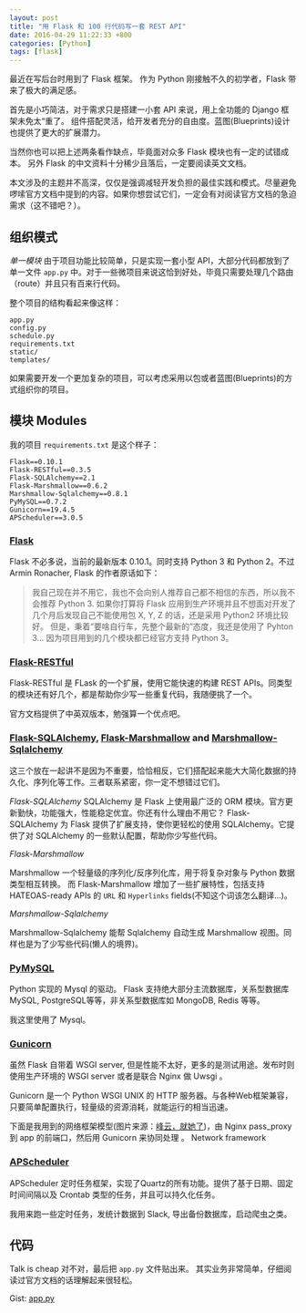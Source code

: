 ```yaml
---
layout: post
title: "用 Flask 和 100 行代码写一套 REST API"
date: 2016-04-29 11:22:33 +800
categories: [Python]
tags: [flask]
---
```


最近在写后台时用到了 Flask 框架。
作为 Python 刚接触不久的初学者，Flask 带来了极大的满足感。

首先是小巧简洁，对于需求只是搭建一小套 API 来说，用上全功能的 Django 框架未免太“重了。
组件搭配灵活，给开发者充分的自由度。蓝图(Blueprints)设计也提供了更大的扩展潜力。

当然你也可以把上述两条看作缺点，毕竟面对众多 Flask 模块也有一定的试错成本。
另外 Flask 的中文资料十分稀少且落后，一定要阅读英文文档。

本文涉及的主题并不高深，仅仅是强调减轻开发负担的最佳实践和模式。尽量避免啰嗦官方文档中提到的内容。如果你想尝试它们，一定会有对阅读官方文档的急迫需求（这不错吧？）。

<!--description-->

## 组织模式
*单一模块*
由于项目功能比较简单，只是实现一套小型 API，大部分代码都放到了单一文件 `app.py` 中。对于一些微项目来说这恰到好处，毕竟只需要处理几个路由（route）并且只有百来行代码。

整个项目的结构看起来像这样：

```
app.py
config.py
schedule.py
requirements.txt
static/
templates/
```

如果需要开发一个更加复杂的项目，可以考虑采用以包或者蓝图(Blueprints)的方式组织你的项目。

## 模块 Modules
我的项目 `requirements.txt` 是这个样子：

```
Flask==0.10.1
Flask-RESTful==0.3.5
Flask-SQLAlchemy==2.1
Flask-Marshmallow==0.6.2
Marshmallow-Sqlalchemy==0.8.1
PyMySQL==0.7.2
Gunicorn==19.4.5
APScheduler==3.0.5
```

### [Flask](http://flask.pocoo.org/)
Flask 不必多说，当前的最新版本 0.10.1。同时支持 Python 3 和 Python 2。不过 Armin Ronacher, Flask 的作者原话如下：

> 我自己现在并不用它，我也不会向别人推荐自己都不相信的东西，所以我不会推荐 Python 3.
如果你打算将 Flask 应用到生产环境并且不想面对开发了几个月后发现自己不能使用包 X, Y, Z 的话，还是采用 Python2 环境比较好。
但是，秉着“要啥自行车，先整个最新的”态度，我还是使用了 Pyhton 3...  因为项目用到的几个模块都已经官方支持 Python 3。

### [Flask-RESTful](http://flask-restful-cn.readthedocs.io/zh/latest/)
Flask-RESTful 是 FLask 的一个扩展，使用它能快速的构建 REST APIs。同类型的模块还有好几个，都是帮助你少写一些重复代码，我随便挑了一个。

官方文档提供了中英双版本，勉强算一个优点吧。

### [Flask-SQLAlchemy](http://flask-sqlalchemy.pocoo.org/), [Flask-Marshmallow](https://flask-marshmallow.readthedocs.io/) and [Marshmallow-Sqlalchemy](https://marshmallow-sqlalchemy.readthedocs.io)
这三个放在一起讲不是因为不重要，恰恰相反，它们搭配起来能大大简化数据的持久化、序列化等工作。三者联系紧密，你一定不想错过它们。

*Flask-SQLAlchemy*
SQLAlchemy 是 Flask 上使用最广泛的 ORM 模块。官方更新勤快，功能强大，性能稳定优宜。你还有什么理由不用它？
Flask-SQLAlchemy 为 Flask 提供了扩展支持，使你更轻松的使用 SQLAlchemy。它提供了对 SQLAlchemy 的一些默认配置，帮助你少写些代码。

*Flask-Marshmallow*

Marshmallow 一个轻量级的序列化/反序列化库，用于将复杂对象与 Python 数据类型相互转换。
而 Flask-Marshmallow 增加了一些扩展特性，包括支持 HATEOAS-ready APIs 的 `URL` 和 `Hyperlinks` fields(不知这个词该怎么翻译...)。

*Marshmallow-Sqlalchemy*

Marshmallow-Sqlalchemy 能帮 Sqlalchemy 自动生成 Marshmallow 视图。同样也是为了少写些代码(懒人的境界)。

### [PyMySQL](https://pypi.python.org/pypi/PyMySQL)
Python 实现的 Mysql 的驱动。
Flask 支持绝大部分主流数据库，关系型数据库 MySQL, PostgreSQL等等，非关系型数据库如 MongoDB, Redis 等等。

我这里使用了 Mysql。

### [Gunicorn](http://gunicorn.org/)
虽然 Flask 自带着 WSGI server, 但是性能不太好，更多的是测试用途。发布时则使用生产环境的 WSGI server 或者是联合 Nginx 做 Uwsgi 。

Gunicorn 是一个 Python WSGI UNIX 的 HTTP 服务器。与各种Web框架兼容，只要简单配置执行，轻量级的资源消耗，就能运行的相当迅速。

下面是我用到的网络框架模型(图片来源：[峰云，就她了](http://www.tuicool.com/articles/aiami2))，由 Nginx pass_proxy 到 app 的前端口，然后用 Gunicorn 来协同处理 。
Network framework

### [APScheduler](https://apscheduler.readthedocs.io)
APScheduler 定时任务框架，实现了Quartz的所有功能。提供了基于日期、固定时间间隔以及 Crontab 类型的任务，并且可以持久化任务。

我用来跑一些定时任务，发统计数据到 Slack, 导出备份数据库，启动爬虫之类。

## 代码
Talk is cheap 对不对，最后把 `app.py` 文件贴出来。
其实业务非常简单，仔细阅读过官方文档的话理解起来很轻松。

Gist: [app.py](https://gist.github.com/uhy/2037f8bb89682d31dd1f02a4203618a1)
